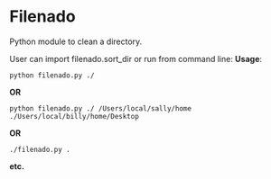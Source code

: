 Filenado
========

Python module to clean a directory.

User can import filenado.sort_dir
or run from command line:
**Usage**:

```python filenado.py ./```

**OR**

``` python filenado.py ./ /Users/local/sally/home ./Users/local/billy/home/Desktop ```

**OR**

```./filenado.py .```

**etc.**
